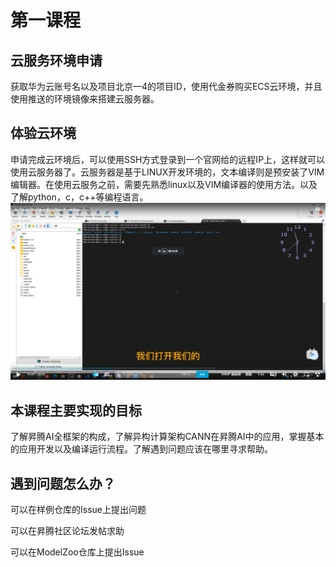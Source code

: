 # 第一课程

## 云服务环境申请

获取华为云账号名以及项目北京—4的项目ID，使用代金券购买ECS云环境，并且使用推送的环境镜像来搭建云服务器。

## 体验云环境

申请完成云环境后，可以使用SSH方式登录到一个官网给的远程IP上，这样就可以使用云服务器了。云服务器是基于LINUX开发环境的，文本编译则是预安装了VIM编辑器。在使用云服务之前，需要先熟悉linux以及VIM编译器的使用方法。以及了解python，c，c++等编程语言。![image-20220322113046332](https://raw.githubusercontent.com/Nyquest-unstable/picture/master/image-20220322113046332.png)

## 本课程主要实现的目标

了解昇腾AI全框架的构成，了解异构计算架构CANN在昇腾AI中的应用，掌握基本的应用开发以及编译运行流程。了解遇到问题应该在哪里寻求帮助。

## 遇到问题怎么办？

可以在样例仓库的Issue上提出问题

可以在昇腾社区论坛发帖求助

可以在ModelZoo仓库上提出Issue